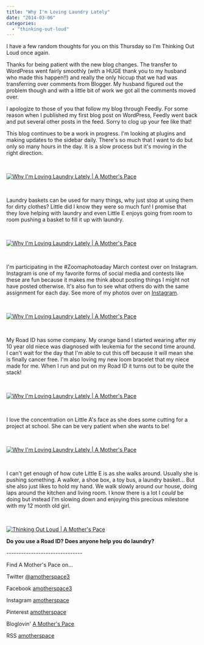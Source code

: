 ```yaml
---
title: "Why I'm Loving Laundry Lately"
date: "2014-03-06"
categories: 
  - "thinking-out-loud"
---
```


I have a few random thoughts for you on this Thursday so I'm Thinking Out Loud once again.

Thanks for being patient with the new blog changes. The transfer to WordPress went fairly smoothly (with a HUGE thank you to my husband who made this happen!!) and really the only hiccup that we had was transferring over comments from Blogger. My husband figured out the problem though and with a little bit of work we got all the comments moved over.

I apologize to those of you that follow my blog through Feedly. For some reason when I published my first blog post on WordPress, Feedly went back and put several other posts in the feed. Sorry to clog up your fee like that!

This blog continues to be a work in progress. I'm looking at plugins and making updates to the sidebar daily. There's so much that I want to do but only so many hours in the day. It is a slow process but it's moving in the right direction.

 

[![Why I'm Loving Laundry Lately | A Mother's Pace](images/laundry.jpg "Why I'm Loving Laundry Lately | A Mother's Pace")](http://amotherspace.net/wp-content/uploads/2014/03/laundry.jpg)

 

Laundry baskets can be used for many things, why just stop at using them for dirty clothes? Little did I know they were so much fun! I promise that they love helping with laundry and even Little E enjoys going from room to room pushing a basket to fill it up with laundry.

 

[![Why I'm Loving Laundry Lately | A Mother's Pace](images/20140305141833915.jpg "Why I'm Loving Laundry Lately | A Mother's Pace")](http://amotherspace.net/wp-content/uploads/2014/03/20140305141833915.jpg)

 

I'm participating in the #Zoomaphotoaday March contest over on Instagram. Instagram is one of my favorite forms of social media and contests like these are fun because it makes me think about posting things I might not have posted otherwise. It's also fun to see what others do with the same assignment for each day. See more of my photos over on [Instagram](http://instagram.com/amotherspace).

 

[![Why I'm Loving Laundry Lately | A Mother's Pace](images/IMAG4670.jpg "Why I'm Loving Laundry Lately | A Mother's Pace")](http://amotherspace.net/wp-content/uploads/2014/03/IMAG4670.jpg)

 

My Road ID has some company. My orange band I started wearing after my 10 year old niece was diagnosed with leukemia for the second time around. I can't wait for the day that I'm able to cut this off because it will mean she is finally cancer free. I'm also loving my new loom bracelet that my niece made for me. When I run and put on my Road ID it turns out to be quite the stack!

 

[![Why I'm Loving Laundry Lately | A Mother's Pace](images/IMAG4768.jpg "Why I'm Loving Laundry Lately | A Mother's Pace")](http://amotherspace.net/wp-content/uploads/2014/03/IMAG4768.jpg)

 

I love the concentration on Little A's face as she does some cutting for a project at school. She can be very patient when she wants to be!

 

[![Why I'm Loving Laundry Lately | A Mother's Pace](images/IMG_20140304_160753.jpg "Why I'm Loving Laundry Lately | A Mother's Pace")](http://amotherspace.net/wp-content/uploads/2014/03/IMG_20140304_160753.jpg)

 

I can't get enough of how cute Little E is as she walks around. Usually she is pushing something. A walker, a shoe box, a toy bus, a laundry basket... But she also just likes to hold my hand. We walk slowly around our house, doing laps around the kitchen and living room. I know there is a lot I _could_ be doing but instead I'm slowing down and enjoying this precious milestone with my 12 month old girl.

 

[![Thinking Out Loud | A Mother's Pace](images/Thinking-Out-Loud.jpg "Thinking Out Loud")](http://www.runningwithspoons.com/)

**Do you use a Road ID? Does anyone help you do laundry?**

\-------------------------------

Find A Mother's Pace on...

Twitter [@amotherspace3](https://twitter.com/amotherspace3)

Facebook [amotherspace3](http://facebook.com/amotherspace3)

Instagram [amotherspace](http://instagram.com/amotherspace)

Pinterest [amotherspace](http://pinterest.com/amotherspace/)

Bloglovin' [A Mother's Pace](http://www.bloglovin.com/en/blog/6680087)

RSS [amotherspace](http://feeds.feedburner.com/amotherspace)
